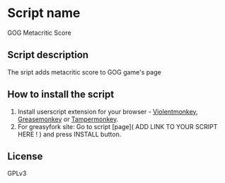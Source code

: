 # Script name

GOG Metacritic Score

## Script description

The sript adds metacritic score to GOG game's page

## How to install the script

1. Install userscript extension for your browser - [Violentmonkey](https://violentmonkey.github.io/get-it/), [Greasemonkey](https://addons.mozilla.org/en-US/firefox/addon/greasemonkey/) or [Tampermonkey](https://tampermonkey.net/).
2. For greasyfork site: Go to script [page]( ADD LINK TO YOUR SCRIPT HERE ! ) and press INSTALL button.

## License

GPLv3